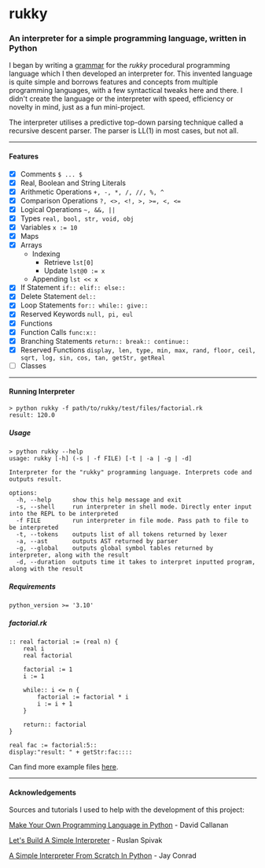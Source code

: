 # rukky

### An interpreter for a simple programming language, written in Python
I began by writing a [grammar](https://github.com/shtem/rukky/blob/main/rukky/resources/grammar.txt) for the *rukky* procedural programming language which I then developed an interpreter for. This invented language is quite simple and borrows features and concepts from multiple programming languages, with a few syntactical tweaks here and there. I didn't create the language or the interpreter with speed, efficiency or novelty in mind, just as a fun mini-project.

The interpreter utilises a predictive top-down parsing technique called a recursive descent parser. The parser  is LL(1) in most cases, but not all.

---

#### Features

- [x] Comments ``$ ... $``
- [x] Real, Boolean and String Literals
- [x] Arithmetic Operations ``+, -, *, /, //, %, ^``
- [x] Comparison Operations ``?, <>, <!, >, >=, <, <=``
- [x] Logical Operations ``~, &&, ||``
- [x] Types ``real, bool, str, void, obj``
- [x] Variables ``x := 10``
- [x] Maps
- [x] Arrays
    - Indexing
        - Retrieve ``lst[0]``
        - Update ``lst@0 := x``
    - Appending ``lst << x``
- [x] If Statement ``if:: elif:: else::``
- [x] Delete Statement ``del::``
- [x] Loop Statements ``for:: while:: give::``
- [x] Reserved Keywords ``null, pi, eul``
- [x] Functions
- [x] Function Calls ``func:x::``
- [x] Branching Statements ``return:: break:: continue::``
- [x] Reserved Functions ``display, len, type, min, max, rand, floor, ceil, sqrt, log, sin, cos, tan, getStr, getReal ``
- [ ] Classes

---

#### Running Interpreter

```
> python rukky -f path/to/rukky/test/files/factorial.rk
result: 120.0
```

##### Usage
```
> python rukky --help                                                  
usage: rukky [-h] (-s | -f FILE) [-t | -a | -g | -d]

Interpreter for the "rukky" programming language. Interprets code and outputs result.

options:
  -h, --help      show this help message and exit
  -s, --shell     run interpreter in shell mode. Directly enter input into the REPL to be interpreted
  -f FILE         run interpreter in file mode. Pass path to file to be interpreted
  -t, --tokens    outputs list of all tokens returned by lexer
  -a, --ast       outputs AST returned by parser
  -g, --global    outputs global symbol tables returned by interpreter, along with the result
  -d, --duration  outputs time it takes to interpret inputted program, along with the result
```

##### Requirements
```
python_version >= '3.10'
```

##### factorial.rk
```
:: real factorial := (real n) {
    real i
    real factorial

    factorial := 1
    i := 1

    while:: i <= n {
        factorial := factorial * i
        i := i + 1
    }

    return:: factorial
}

real fac := factorial:5::
display:"result: " + getStr:fac::::
```

Can find more example files [here](https://github.com/shtem/rukky/tree/main/rukky/test/files).

---

#### Acknowledgements
Sources and tutorials I used to help with the development of this project:

[Make Your Own Programming Language in Python](https://github.com/davidcallanan/py-myopl-code) - David Callanan

[Let's Build A Simple Interpreter](https://github.com/rspivak/lsbasi) - Ruslan Spivak

[A Simple Interpreter From Scratch In Python](https://jayconrod.com/posts/37/a-simple-interpreter-from-scratch-in-python--part-1-) - Jay Conrad
